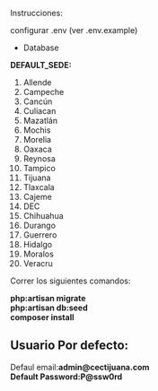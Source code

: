 Instrucciones:

configurar .env (ver .env.example) <br/>

<ul>
<li>Database</li>
</ul>

<b>DEFAULT_SEDE: </b>
<ol>
<li>Allende </li>
<li>Campeche</li>
<li>Cancún</li>
<li>Culiacan</li>
<li>Mazatlán</li>
<li>Mochis</li>
<li>Morelia</li>
<li>Oaxaca</li>
<li>Reynosa</li>
<li>Tampico</li>
<li>Tijuana</li>
<li>Tlaxcala</li>
<li>Cajeme</li>
<li> DEC</li>
<li> Chihuahua</li>
<li> Durango</li>
<li> Guerrero</li>
<li> Hidalgo</li>
<li> Moralos</li>
<li>Veracru</li>
</ol>
Correr los siguientes comandos:

<b>php:artisan migrate</b> <br/>
<b>php:artisan db:seed</b> <br/>
<b>composer install</b> <br/>


<h2>Usuario Por defecto: </h2>
Defaul email:<b>admin@cectijuana.com<b/> <br/>
Default Password:<b>P@ssw0rd<b/><br/>

